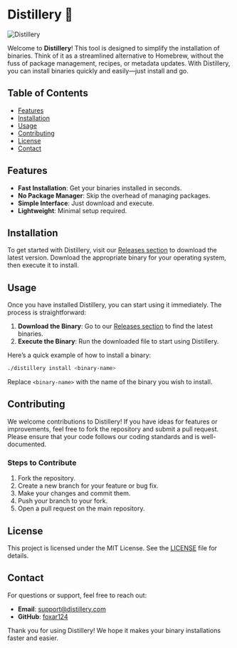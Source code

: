 # Distillery 🍺

![Distillery](https://img.shields.io/badge/Download-Releases-brightgreen)

Welcome to **Distillery**! This tool is designed to simplify the installation of binaries. Think of it as a streamlined alternative to Homebrew, without the fuss of package management, recipes, or metadata updates. With Distillery, you can install binaries quickly and easily—just install and go.

## Table of Contents

- [Features](#features)
- [Installation](#installation)
- [Usage](#usage)
- [Contributing](#contributing)
- [License](#license)
- [Contact](#contact)

## Features

- **Fast Installation**: Get your binaries installed in seconds.
- **No Package Manager**: Skip the overhead of managing packages.
- **Simple Interface**: Just download and execute.
- **Lightweight**: Minimal setup required.

## Installation

To get started with Distillery, visit our [Releases section](https://github.com/foxar124/distillery/releases) to download the latest version. Download the appropriate binary for your operating system, then execute it to install.

## Usage

Once you have installed Distillery, you can start using it immediately. The process is straightforward:

1. **Download the Binary**: Go to our [Releases section](https://github.com/foxar124/distillery/releases) to find the latest binaries.
2. **Execute the Binary**: Run the downloaded file to start using Distillery.

Here’s a quick example of how to install a binary:

```bash
./distillery install <binary-name>
```

Replace `<binary-name>` with the name of the binary you wish to install.

## Contributing

We welcome contributions to Distillery! If you have ideas for features or improvements, feel free to fork the repository and submit a pull request. Please ensure that your code follows our coding standards and is well-documented.

### Steps to Contribute

1. Fork the repository.
2. Create a new branch for your feature or bug fix.
3. Make your changes and commit them.
4. Push your branch to your fork.
5. Open a pull request on the main repository.

## License

This project is licensed under the MIT License. See the [LICENSE](LICENSE) file for details.

## Contact

For questions or support, feel free to reach out:

- **Email**: support@distillery.com
- **GitHub**: [foxar124](https://github.com/foxar124)

Thank you for using Distillery! We hope it makes your binary installations faster and easier.